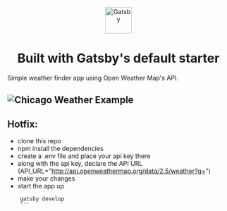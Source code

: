 <p align="center">
  <a href="https://next.gatsbyjs.org">
    <img alt="Gatsby" src="https://www.gatsbyjs.org/monogram.svg" width="60" />
  </a>
</p>
<h1 align="center">
  Built with Gatsby's default starter
</h1>

Simple weather finder app using Open Weather Map's API. 

![Chicago Weather Example](https://user-images.githubusercontent.com/21062007/46698227-1c217b00-cbdc-11e8-807c-f029ffc62d8f.png)
---

## Hotfix:
- clone this repo
- npm install the dependencies
- create a .env file and place your api key there
- along with the api key, declare the API URL (API_URL="http://api.openweathermap.org/data/2.5/weather?q=")
- make your changes
- start the app up
```sh
    gatsby develop
    ```

